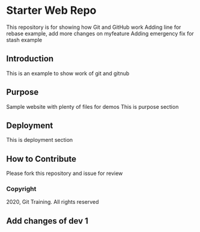 # Starter Web Repo

This repository is for showing how Git and GitHub work
Adding line for rebase example, add more changes on myfeature
Adding emergency fix for stash example

## Introduction

This is an example to show work of git and gitnub

## Purpose

Sample website with plenty of files for demos
This is purpose section

## Deployment

This is deployment section

## How to Contribute

Please fork this repository and issue for review

### Copyright

2020, Git Training. All rights reserved

## Add changes of dev 1
